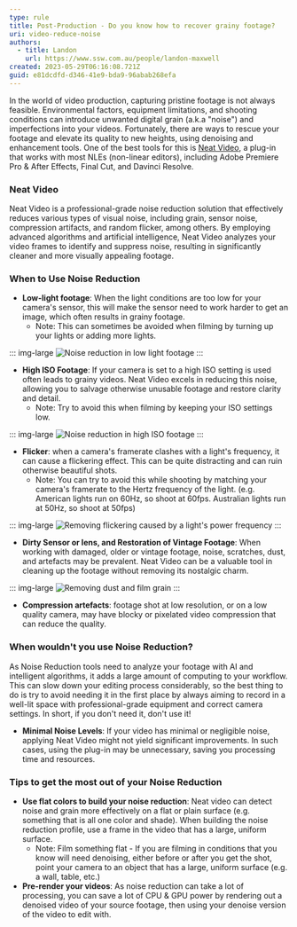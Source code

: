 ```yaml
---
type: rule
title: Post-Production - Do you know how to recover grainy footage?
uri: video-reduce-noise
authors:
  - title: Landon
    url: https://www.ssw.com.au/people/landon-maxwell
created: 2023-05-29T06:16:08.721Z
guid: e81dcdfd-d346-41e9-bda9-96abab268efa
---
```

In the world of video production, capturing pristine footage is not always feasible. Environmental factors, equipment limitations, and shooting conditions can introduce unwanted digital grain (a.k.a "noise") and imperfections into your videos. Fortunately, there are ways to rescue your footage and elevate its quality to new heights, using denoising and enhancement tools.
One of the best tools for this is [Neat Video](https://www.neatvideo.com/), a plug-in that works with most NLEs (non-linear editors), including Adobe Premiere Pro & After Effects, Final Cut, and Davinci Resolve.
            
<!--endintro-->

### Neat Video
Neat Video is a professional-grade noise reduction solution that effectively reduces various types of visual noise, including grain, sensor noise, compression artifacts, and random flicker, among others. 
By employing advanced algorithms and artificial intelligence, Neat Video analyzes your video frames to identify and suppress noise, resulting in significantly cleaner and more visually appealing footage.



### When to Use Noise Reduction

- **Low-light footage**: When the light conditions are too low for your camera's sensor, this will make the sensor need to work harder to get an image, which often results in grainy footage. 
  - Note: This can sometimes be avoided when filming by turning up your lights or adding more lights.

::: img-large
![Noise reduction in low light footage](https://tv.ssw.com/wp-content/uploads/2023/05/slider_lake_3.gif)
:::


- **High ISO Footage**: If your camera is set to a high ISO setting is used often leads to grainy videos. Neat Video excels in reducing this noise, allowing you to salvage otherwise unusable footage and restore clarity and detail. 
  - Note: Try to avoid this when filming by keeping your ISO settings low.

::: img-large
![Noise reduction in high ISO footage](https://tv.ssw.com/wp-content/uploads/2023/05/backyard_slider_11_top.gif)
:::




- **Flicker**: when a camera's framerate clashes with a light's frequency, it can cause a flickering effect. This can be quite distracting and can ruin otherwise beautiful shots. 
  - Note: You can try to avoid this while shooting by matching your camera's framerate to the Hertz frequency of the light. (e.g. American lights run on 60Hz, so shoot at 60fps. Australian lights run at 50Hz, so shoot at 50fps)

::: img-large
![Removing flickering caused by a light's power frequency](https://tv.ssw.com/wp-content/uploads/2023/05/cake_slider_1.gif)
:::

- **Dirty Sensor or lens, and Restoration of Vintage Footage**: When working with damaged, older or vintage footage, noise, scratches, dust, and artefacts may be prevalent. Neat Video can be a valuable tool in cleaning up the footage without removing its nostalgic charm.

::: img-large
![Removing dust and film grain](https://tv.ssw.com/wp-content/uploads/2023/05/clouds_slider_11NVx1.gif)
:::

- **Compression artefacts**: footage shot at low resolution, or on a low quality camera, may have blocky or pixelated video compression that can reduce the quality.





### When wouldn't you use Noise Reduction?
As Noise Reduction tools need to analyze your footage with AI and intelligent algorithms, it adds a large amount of computing to your workflow.
This can slow down your editing process considerably, so the best thing to do is try to avoid needing it in the first place by always aiming to record in a well-lit space with professional-grade equipment and correct camera settings.
In short, if you don't need it, don't use it!

- **Minimal Noise Levels**: If your video has minimal or negligible noise, applying Neat Video might not yield significant improvements. In such cases, using the plug-in may be unnecessary, saving you processing time and resources.





### Tips to get the most out of your Noise Reduction
- **Use flat colors to build your noise reduction**: Neat video can detect noise and grain more effectively on a flat or plain surface (e.g. something that is all one color and shade). When building the noise reduction profile, use a frame in the video that has a large, uniform surface.
  - Note: Film something flat - If you are filming in conditions that you know will need denoising, either before or after you get the shot, point your camera to an object that has a large, uniform surface (e.g. a wall, table, etc.)
- **Pre-render your videos**: As noise reduction can take a lot of processing, you can save a lot of CPU & GPU power by rendering out a denoised video of your source footage, then using your denoise version of the video to edit with.
